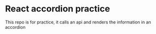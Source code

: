 # React accordion practice

This repo is for practice, it calls an api and renders the information in an accordion